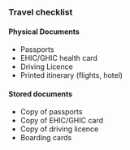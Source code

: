 ### Travel checklist

#### Physical Documents
- Passports
- EHIC/GHIC health card
- Driving Licence
- Printed itinerary (flights, hotel)

#### Stored documents
- Copy of passports
- Copy of EHIC/GHIC card
- Copy of driving licence
- Boarding cards
